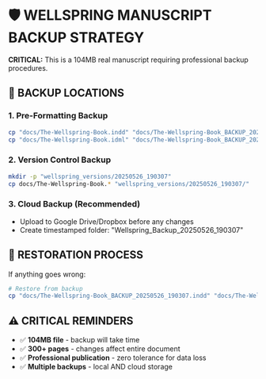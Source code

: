 
# 🛡️ WELLSPRING MANUSCRIPT BACKUP STRATEGY

**CRITICAL:** This is a 104MB real manuscript requiring professional backup procedures.

## 📁 BACKUP LOCATIONS

### 1. Pre-Formatting Backup
```bash
cp "docs/The-Wellspring-Book.indd" "docs/The-Wellspring-Book_BACKUP_20250526_190307.indd"
cp "docs/The-Wellspring-Book.idml" "docs/The-Wellspring-Book_BACKUP_20250526_190307.idml"
```

### 2. Version Control Backup
```bash
mkdir -p "wellspring_versions/20250526_190307"
cp docs/The-Wellspring-Book.* "wellspring_versions/20250526_190307/"
```

### 3. Cloud Backup (Recommended)
- Upload to Google Drive/Dropbox before any changes
- Create timestamped folder: "Wellspring_Backup_20250526_190307"

## 🔄 RESTORATION PROCESS

If anything goes wrong:
```bash
# Restore from backup
cp "docs/The-Wellspring-Book_BACKUP_20250526_190307.indd" "docs/The-Wellspring-Book.indd"
```

## ⚠️ CRITICAL REMINDERS

- ✅ **104MB file** - backup will take time
- ✅ **300+ pages** - changes affect entire document  
- ✅ **Professional publication** - zero tolerance for data loss
- ✅ **Multiple backups** - local AND cloud storage
        